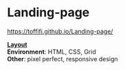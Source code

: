 # Landing-page  
https://toffifi.github.io/Landing-page/  

**[Layout](https://www.dropbox.com/s/t100g6172y0yxv1/neutronmail.psd?dl=0)**  
**Environment**: HTML, CSS, Grid  
**Other**: pixel perfect, responsive design
